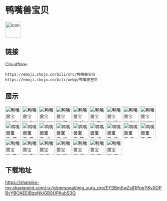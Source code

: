 # 鸭嘴兽宝贝
<img src="https://emoji.shojo.cn/bili/src/鸭嘴兽宝贝/icon.png" width="50" height="50" alt="icon">

## 链接
Cloudflare:
```
https://emoji.shojo.cn/bili/src/鸭嘴兽宝贝
https://emoji.shojo.cn/bili/webp/鸭嘴兽宝贝
```
## 展示
<img src="https://emoji.shojo.cn/bili/src/鸭嘴兽宝贝/鸭嘴兽宝贝-哦.png" width="50" height="50" alt="鸭嘴兽宝贝-哦">
<img src="https://emoji.shojo.cn/bili/src/鸭嘴兽宝贝/鸭嘴兽宝贝-你真好.png" width="50" height="50" alt="鸭嘴兽宝贝-你真好">
<img src="https://emoji.shojo.cn/bili/src/鸭嘴兽宝贝/鸭嘴兽宝贝-ok.png" width="50" height="50" alt="鸭嘴兽宝贝-ok">
<img src="https://emoji.shojo.cn/bili/src/鸭嘴兽宝贝/鸭嘴兽宝贝-伤心.png" width="50" height="50" alt="鸭嘴兽宝贝-伤心">
<img src="https://emoji.shojo.cn/bili/src/鸭嘴兽宝贝/鸭嘴兽宝贝-啧啧啧.png" width="50" height="50" alt="鸭嘴兽宝贝-啧啧啧">
<img src="https://emoji.shojo.cn/bili/src/鸭嘴兽宝贝/鸭嘴兽宝贝-震惊.png" width="50" height="50" alt="鸭嘴兽宝贝-震惊">
<img src="https://emoji.shojo.cn/bili/src/鸭嘴兽宝贝/鸭嘴兽宝贝-跳舞.png" width="50" height="50" alt="鸭嘴兽宝贝-跳舞">
<img src="https://emoji.shojo.cn/bili/src/鸭嘴兽宝贝/鸭嘴兽宝贝-疑问.png" width="50" height="50" alt="鸭嘴兽宝贝-疑问">
<img src="https://emoji.shojo.cn/bili/src/鸭嘴兽宝贝/鸭嘴兽宝贝-666.png" width="50" height="50" alt="鸭嘴兽宝贝-666">
<img src="https://emoji.shojo.cn/bili/src/鸭嘴兽宝贝/鸭嘴兽宝贝-拜托啦.png" width="50" height="50" alt="鸭嘴兽宝贝-拜托啦">
<img src="https://emoji.shojo.cn/bili/src/鸭嘴兽宝贝/鸭嘴兽宝贝-不想理你.png" width="50" height="50" alt="鸭嘴兽宝贝-不想理你">
<img src="https://emoji.shojo.cn/bili/src/鸭嘴兽宝贝/鸭嘴兽宝贝-吃零食.png" width="50" height="50" alt="鸭嘴兽宝贝-吃零食">
<img src="https://emoji.shojo.cn/bili/src/鸭嘴兽宝贝/鸭嘴兽宝贝-嘚瑟.png" width="50" height="50" alt="鸭嘴兽宝贝-嘚瑟">
<img src="https://emoji.shojo.cn/bili/src/鸭嘴兽宝贝/鸭嘴兽宝贝-等撩.png" width="50" height="50" alt="鸭嘴兽宝贝-等撩">
<img src="https://emoji.shojo.cn/bili/src/鸭嘴兽宝贝/鸭嘴兽宝贝-好气.png" width="50" height="50" alt="鸭嘴兽宝贝-好气">
<img src="https://emoji.shojo.cn/bili/src/鸭嘴兽宝贝/鸭嘴兽宝贝-哼.png" width="50" height="50" alt="鸭嘴兽宝贝-哼">
<img src="https://emoji.shojo.cn/bili/src/鸭嘴兽宝贝/鸭嘴兽宝贝-欺负我.png" width="50" height="50" alt="鸭嘴兽宝贝-欺负我">
<img src="https://emoji.shojo.cn/bili/src/鸭嘴兽宝贝/鸭嘴兽宝贝-理我一下.png" width="50" height="50" alt="鸭嘴兽宝贝-理我一下">
<img src="https://emoji.shojo.cn/bili/src/鸭嘴兽宝贝/鸭嘴兽宝贝-亲这里.png" width="50" height="50" alt="鸭嘴兽宝贝-亲这里">
<img src="https://emoji.shojo.cn/bili/src/鸭嘴兽宝贝/鸭嘴兽宝贝-谢谢红包.png" width="50" height="50" alt="鸭嘴兽宝贝-谢谢红包">
<img src="https://emoji.shojo.cn/bili/src/鸭嘴兽宝贝/鸭嘴兽宝贝-咋回事呀.png" width="50" height="50" alt="鸭嘴兽宝贝-咋回事呀">
<img src="https://emoji.shojo.cn/bili/src/鸭嘴兽宝贝/鸭嘴兽宝贝-赞.png" width="50" height="50" alt="鸭嘴兽宝贝-赞">
<img src="https://emoji.shojo.cn/bili/src/鸭嘴兽宝贝/鸭嘴兽宝贝-溜了.png" width="50" height="50" alt="鸭嘴兽宝贝-溜了">
<img src="https://emoji.shojo.cn/bili/src/鸭嘴兽宝贝/鸭嘴兽宝贝-路过.png" width="50" height="50" alt="鸭嘴兽宝贝-路过">
<img src="https://emoji.shojo.cn/bili/src/鸭嘴兽宝贝/鸭嘴兽宝贝-开饭.png" width="50" height="50" alt="鸭嘴兽宝贝-开饭">

## 下载地址

https://shamiko-my.sharepoint.com/:u:/g/personal/img_yuru_pro/EYSBmEwZs81PpqYKy0OPBvYBOAEEIBgpNkiGB9UPAubS3Q